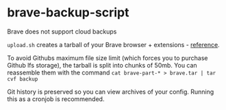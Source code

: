 # brave-backup-script
Brave does not support cloud backups

`upload.sh` creates a tarball of your Brave browser + extensions - [reference](https://community.brave.com/t/backup-all-my-brave-browser-data-and-extensions/126214).

To avoid Githubs maximum file size limit (which forces you to purchase Github lfs storage), the tarball is split into chunks of 50mb. You can reassemble them with the command `cat brave-part-* > brave.tar | tar cvf backup`

Git history is preserved so you can view archives of your config. Running this as a cronjob is recommended.
